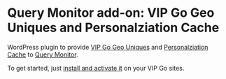 # Query Monitor add-on: VIP Go Geo Uniques and Personalziation Cache 

WordPress plugin to provide [VIP Go Geo Uniques](https://docs.wpvip.com/technical-references/caching/caching-for-sites-using-geo-targeting/) and [Personalziation Cache](https://docs.wpvip.com/technical-references/caching/the-vip-cache-personalization-api/) to [Query Monitor](https://github.com/johnbillion/query-monitor).

To get started, just [install and activate it](https://docs.wpvip.com/technical-references/plugins/installing-plugins-best-practices/) on your VIP Go sites. 